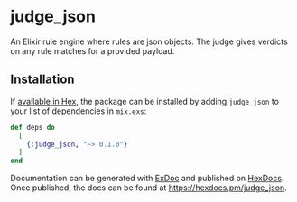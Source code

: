 # judge_json
An Elixir rule engine where rules are json objects. The judge gives verdicts on any rule matches for a provided payload.

## Installation

If [available in Hex](https://hex.pm/docs/publish), the package can be installed
by adding `judge_json` to your list of dependencies in `mix.exs`:

```elixir
def deps do
  [
    {:judge_json, "~> 0.1.0"}
  ]
end
```

Documentation can be generated with [ExDoc](https://github.com/elixir-lang/ex_doc)
and published on [HexDocs](https://hexdocs.pm). Once published, the docs can
be found at <https://hexdocs.pm/judge_json>.

